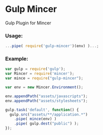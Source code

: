 # Gulp Mincer

Gulp Plugin for Mincer

### Usage:

```javascript
...pipe( require('gulp-mincer')(env) )...;
```

### Example:

```javascript
var gulp = require('gulp');
var Mincer = require('mincer');
var mince = require("gulp-mincer");

var env = new Mincer.Environment();

env.appendPath("assets/javascripts");
env.appendPath("assets/stylesheets");

gulp.task('default', function() {
  gulp.src("assets/**/application.*")
    .pipe( mince(env) )
    .pipe( gulp.dest("public") );
});
```
